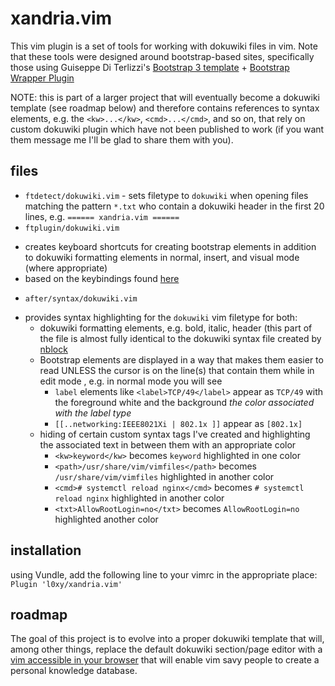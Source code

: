 # xandria.vim

This vim plugin is a set of tools for working with dokuwiki files in vim. Note that these tools were designed around bootstrap-based sites, specifically those using Guiseppe Di Terlizzi's [Bootstrap 3 template](www.dokuwiki.org/template:bootstrap3) + [Bootstrap Wrapper Plugin](www.dokuwiki.org/plugin:bootswrapper)

NOTE: this is part of a larger project that will eventually become a dokuwiki template (see roadmap below) and therefore contains references to syntax elements, e.g. the `<kw>...</kw>`, `<cmd>...</cmd>`, and so on, that rely on custom dokuwiki plugin which have not been published to work (if you want them message me I'll be glad to share them with you).

## files
 * `ftdetect/dokuwiki.vim` - sets filetype to `dokuwiki` when opening files matching the pattern `*.txt` who contain a dokuwiki header in the first 20 lines, e.g. `====== xandria.vim ======`
 * `ftplugin/dokuwiki.vim`
  - creates keyboard shortcuts for creating bootstrap elements in addition to dokuwiki formatting elements in normal, insert, and visual mode (where appropriate)
  - based on the keybindings found [here](https://dokuwiki.org/tips:vimkeys)
 * `after/syntax/dokuwiki.vim`
  - provides syntax highlighting for the `dokuwiki` vim filetype for both:
    - dokuwiki formatting elements, e.g. bold, italic, header (this part of the file is almost fully identical to the dokuwiki syntax file created by [nblock](https://github.com/nblock/vim-dokuwiki)
    - Bootstrap elements are displayed in a way that makes them easier to read UNLESS the cursor is on the line(s) that contain them while in edit mode , e.g. in normal mode you will see 
      - `label` elements like `<label>TCP/49</label>` appear as `TCP/49` with the foreground white and the background _the color associated with the label type_
      - `[[..networking:IEEE8021Xi | 802.1x ]]` appear as `[802.1x]`
    - hiding of certain custom syntax tags I've created and highlighting the associated text in between them with an appropriate color
      - `<kw>keyword</kw>` becomes `keyword` highlighted in one color
      - `<path>/usr/share/vim/vimfiles</path>` becomes `/usr/share/vim/vimfiles` highlighted in another color
      - `<cmd># systemctl reload nginx</cmd>` becomes `# systemctl reload nginx` highlighted in another color
      - `<txt>AllowRootLogin=no</txt>` becomes `AllowRootLogin=no` highlighted another color

## installation
using Vundle, add the following line to your vimrc in the appropriate place:
`Plugin 'l0xy/xandria.vim'`
 
## roadmap
The goal of this project is to evolve into a proper dokuwiki template that will, among other things, replace the default dokuwiki section/page editor with a [vim accessible in your browser](https://github.com/rhysd/vim.wasm) that will enable vim savy people to create a personal knowledge database.
